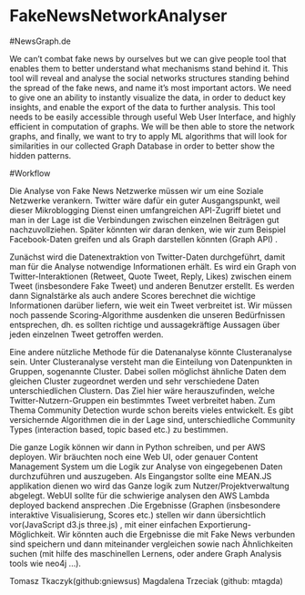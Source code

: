 # FakeNewsNetworkAnalyser


#NewsGraph.de


We can’t combat fake news by ourselves but we can give people tool that enables them to better understand what mechanisms stand behind it. This tool will reveal and analyse the social networks structures standing behind the spread of the fake news, and name it’s most important actors. We need to give one an ability to instantly visualize the data, in order to deduct key insights, and enable the export of the data to further analysis. This tool needs to be easily accessible through useful Web User Interface, and highly efficient in computation of graphs. We will be then able to store the network graphs, and finally, we want to try to apply ML algorithms that will look for similarities in our collected Graph Database in order to better show the hidden patterns.

#Workflow

Die Analyse von Fake News Netzwerke müssen wir um eine Soziale Netzwerke verankern. Twitter wäre dafür ein guter Ausgangspunkt, weil dieser Mikroblogging Dienst einen umfangreichen API-Zugriff bietet und man in der Lage ist die Verbindungen zwischen einzelnen Beiträgen gut nachzuvollziehen. Später könnten wir daran denken, wie wir zum Beispiel Facebook-Daten greifen und als Graph darstellen könnten (Graph API) .

Zunächst wird die Datenextraktion von Twitter-Daten durchgeführt, damit man für die Analyse notwendige Informationen erhält. Es wird ein Graph von Twitter-Interaktionen (Retweet, Quote Tweet, Reply, Likes) zwischen einem Tweet (insbesondere Fake Tweet) und anderen Benutzer erstellt.  Es werden dann Signalstärke als auch andere Scores berechnet die wichtige Informationen darüber liefern, wie weit ein Tweet verbreitet ist. Wir müssen noch passende Scoring-Algorithme ausdenken die unseren Bedürfnissen entsprechen, dh. es sollten richtige und aussagekräftige Aussagen über jeden einzelnen Tweet getroffen werden.

Eine andere nützliche Methode für die Datenanalyse könnte Clusteranalyse sein. Unter Clusteranalyse versteht man die Einteilung von Datenpunkten in Gruppen, sogenannte Cluster. Dabei sollen möglichst ähnliche Daten dem gleichen Cluster zugeordnet werden und sehr verschiedene Daten unterschiedlichen Clustern. Das Ziel hier wäre herauszufinden, welche Twitter-Nutzern-Gruppen ein bestimmtes Tweet verbreitet haben.  Zum Thema Community Detection wurde schon bereits vieles entwickelt. Es gibt versichernde Algorithmen die in der Lage sind, unterschiedliche Community Types (interaction based, topic based etc.) zu bestimmen. 

Die ganze Logik können wir dann in Python schreiben, und per AWS deployen. Wir bräuchten noch eine Web UI, oder genauer Content Management System um die Logik zur Analyse von eingegebenen Daten durchzuführen und auszugeben. Als Eingangstor sollte eine MEAN.JS applikation dienen wo wird das Ganze logik zum Nutzer/Projektverwaltung abgelegt. WebUI sollte für die schwierige analysen den AWS Lambda deployed backend ansprechen .Die Ergebnisse (Graphen (insbesondere interaktive Visualisierung, Scores etc.) stellen wir dann übersichtlich vor(JavaScript d3.js three.js) , mit einer einfachen Exportierung-Möglichkeit. Wir könnten auch die Ergebnisse die mit Fake News verbunden sind speichern und dann miteinander vergleichen sowie nach Ähnlichkeiten suchen (mit hilfe des maschinellen Lernens, oder andere Graph Analysis tools wie neo4j ...). 




Tomasz Tkaczyk(github:gniewsus)
Magdalena Trzeciak (github: mtagda)
